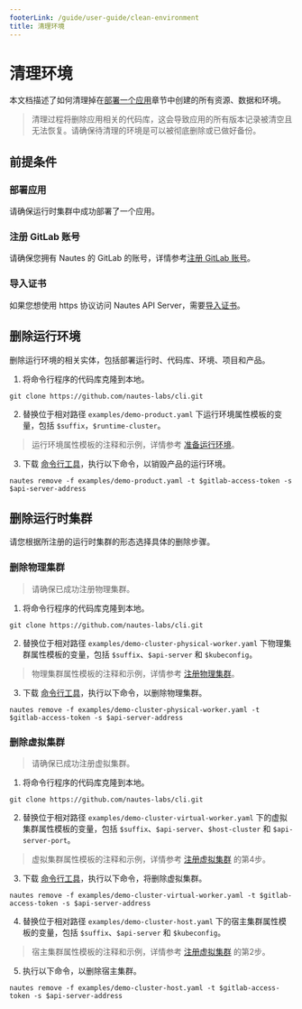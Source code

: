 ```yaml
---
footerLink: /guide/user-guide/clean-environment
title: 清理环境
---
```

# 清理环境
本文档描述了如何清理掉在[部署一个应用](deploy-an-application.md)章节中创建的所有资源、数据和环境。

> 清理过程将删除应用相关的代码库，这会导致应用的所有版本记录被清空且无法恢复。请确保待清理的环境是可以被彻底删除或已做好备份。

## 前提条件
### 部署应用
请确保运行时集群中成功部署了一个应用。

### 注册 GitLab 账号
请确保您拥有 Nautes 的 GitLab 的账号，详情参考[注册 GitLab 账号](deploy-an-application.md#注册-gitlab-账号)。

### 导入证书
如果您想使用 https 协议访问 Nautes API Server，需要[导入证书](deploy-an-application.md#导入证书)。

## 删除运行环境
删除运行环境的相关实体，包括部署运行时、代码库、环境、项目和产品。

1. 将命令行程序的代码库克隆到本地。
```Shell
git clone https://github.com/nautes-labs/cli.git
```

2. 替换位于相对路径 `examples/demo-product.yaml` 下运行环境属性模板的变量，包括 `$suffix`，`$runtime-cluster`。
> 运行环境属性模板的注释和示例，详情参考 [准备运行环境](deploy-an-application.md#准备运行环境)。

3. 下载 [命令行工具](https://github.com/nautes-labs/cli.git)，执行以下命令，以销毁产品的运行环境。
```Shell
nautes remove -f examples/demo-product.yaml -t $gitlab-access-token -s $api-server-address
```
## 删除运行时集群

请您根据所注册的运行时集群的形态选择具体的删除步骤。

### 删除物理集群
> 请确保已成功注册物理集群。

1. 将命令行程序的代码库克隆到本地。
```Shell
git clone https://github.com/nautes-labs/cli.git
```

2. 替换位于相对路径 `examples/demo-cluster-physical-worker.yaml` 下物理集群属性模板的变量，包括 `$suffix`、`$api-server` 和 `$kubeconfig`。
> 物理集群属性模板的注释和示例，详情参考 [注册物理集群](deploy-an-application.md#注册物理集群)。

3. 下载 [命令行工具](https://github.com/nautes-labs/cli.git)，执行以下命令，以删除物理集群。
```Shell
nautes remove -f examples/demo-cluster-physical-worker.yaml -t $gitlab-access-token -s $api-server-address
```

### 删除虚拟集群
> 请确保已成功注册虚拟集群。

1. 将命令行程序的代码库克隆到本地。
```Shell
git clone https://github.com/nautes-labs/cli.git
```

2. 替换位于相对路径 `examples/demo-cluster-virtual-worker.yaml` 下的虚拟集群属性模板的变量，包括 `$suffix`、`$api-server`、`$host-cluster` 和 `$api-server-port`。
> 虚拟集群属性模板的注释和示例，详情参考 [注册虚拟集群](deploy-an-application.md#注册虚拟集群) 的第4步。

3. 下载 [命令行工具](https://github.com/nautes-labs/cli.git)，执行以下命令，将删除虚拟集群。
```Shell
nautes remove -f examples/demo-cluster-virtual-worker.yaml -t $gitlab-access-token -s $api-server-address
```

4. 替换位于相对路径 `examples/demo-cluster-host.yaml` 下的宿主集群属性模板的变量，包括 `$suffix`、`$api-server` 和 `$kubeconfig`。
> 宿主集群属性模板的注释和示例，详情参考 [注册虚拟集群](deploy-an-application.md#注册虚拟集群) 的第2步。

5. 执行以下命令，以删除宿主集群。
```Shell
nautes remove -f examples/demo-cluster-host.yaml -t $gitlab-access-token -s $api-server-address
```
